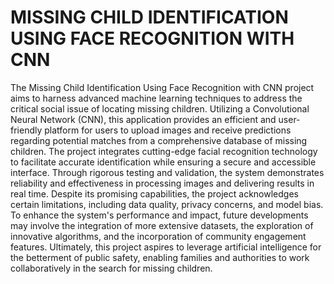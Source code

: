 # MISSING CHILD IDENTIFICATION USING FACE RECOGNITION WITH CNN

The Missing Child Identification Using Face Recognition with CNN project aims to harness 
advanced machine learning techniques to address the critical social issue of locating missing 
children. Utilizing a Convolutional Neural Network (CNN), this application provides an 
efficient and user-friendly platform for users to upload images and receive predictions 
regarding potential matches from a comprehensive database of missing children. The project 
integrates cutting-edge facial recognition technology to facilitate accurate identification while 
ensuring a secure and accessible interface. Through rigorous testing and validation, the system 
demonstrates reliability and effectiveness in processing images and delivering results in real 
time. 
Despite its promising capabilities, the project acknowledges certain limitations, 
including data quality, privacy concerns, and model bias. To enhance the system's performance 
and impact, future developments may involve the integration of more extensive datasets, the 
exploration of innovative algorithms, and the incorporation of community engagement 
features. Ultimately, this project aspires to leverage artificial intelligence for the betterment of 
public safety, enabling families and authorities to work collaboratively in the search for missing 
children. 
